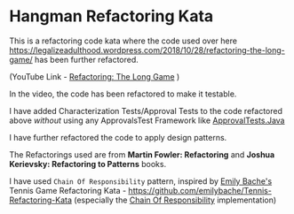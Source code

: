 # Hangman Refactoring Kata

This is a refactoring code kata where the code used over here https://legalizeadulthood.wordpress.com/2018/10/28/refactoring-the-long-game/ has been further refactored.

(YouTube Link - [Refactoring: The Long Game](https://www.youtube.com/watch?v=-0MeoFTj6DU) )

In the video, the code has been refactored to make it testable.

I have added Characterization Tests/Approval Tests to the code refactored above _without_ using any ApprovalsTest Framework like [ApprovalTests.Java](https://github.com/approvals/ApprovalTests.Java)

I have further refactored the code to apply design patterns.

The Refactorings used are from **Martin Fowler: Refactoring** and **Joshua Kerievsky: Refactoring to Patterns** books.

I have used `Chain Of Responsibility` pattern, inspired by [Emily Bache's](https://twitter.com/emilybache) Tennis Game Refactoring Kata - https://github.com/emilybache/Tennis-Refactoring-Kata (especially the [Chain Of Responsibility](https://github.com/emilybache/Tennis-Refactoring-Kata/blob/main/java/src/main/java/TennisGame4.java) implementation) 
